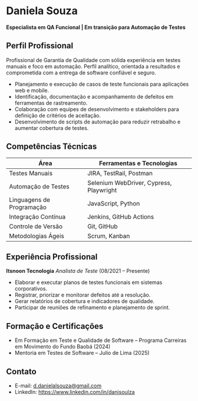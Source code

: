 # Daniela Souza

**Especialista em QA Funcional | Em transição para Automação de Testes**

## Perfil Profissional

Profissional de Garantia de Qualidade com sólida experiência em testes manuais e foco em automação. Perfil analítico, orientada a resultados e comprometida com a entrega de software confiável e seguro.

- Planejamento e execução de casos de teste funcionais para aplicações web e mobile.
- Identificação, documentação e acompanhamento de defeitos em ferramentas de rastreamento.
- Colaboração com equipes de desenvolvimento e stakeholders para definição de critérios de aceitação.
- Desenvolvimento de scripts de automação para reduzir retrabalho e aumentar cobertura de testes.

## Competências Técnicas

| Área                    | Ferramentas e Tecnologias           |
| ----------------------- | ----------------------------------- |
| Testes Manuais          | JIRA, TestRail, Postman             |
| Automação de Testes     | Selenium WebDriver, Cypress, Playwright |
| Linguagens de Programação | JavaScript, Python                  |
| Integração Contínua     | Jenkins, GitHub Actions             |
| Controle de Versão      | Git, GitHub                         |
| Metodologias Ágeis      | Scrum, Kanban                       |

## Experiência Profissional

**Itsnoon Tecnologia**
*Analista de Teste* (08/2021 – Presente)

- Elaborar e executar planos de testes funcionais em sistemas corporativos.
- Registrar, priorizar e monitorar defeitos até a resolução.
- Gerar relatórios de cobertura e indicadores de qualidade.
- Participar de reuniões de refinamento e planejamento de sprint.

## Formação e Certificações

- Em Formação em Teste e Qualidade de Software – Programa Carreiras em Movimento do Fundo Baobá (2024)
- Mentoria em Testes de Software – Julio de Lima (2025)

## Contato

- E-mail: d.danielalsouza@gmail.com
- LinkedIn: https://www.linkedin.com/in/danisoulza
   

